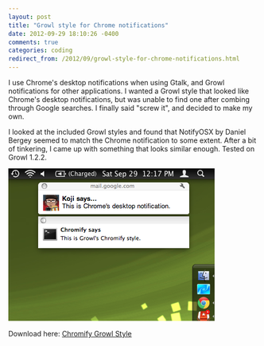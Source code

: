 ```yaml
---
layout: post
title: "Growl style for Chrome notifications"
date: 2012-09-29 18:10:26 -0400
comments: true
categories: coding
redirect_from: /2012/09/growl-style-for-chrome-notifications.html
---
```


I use Chrome's desktop notifications when using Gtalk, and Growl notifications for other applications. I wanted a Growl style that looked like Chrome's desktop notifications, but was unable to find one after combing through Google searches. I finally said "screw it", and decided to make my own.

<!--more-->

I looked at the included Growl styles and found that NotifyOSX by Daniel Bergey seemed to match the Chrome notification to some extent. After a bit of tinkering, I came up with something that looks similar enough. Tested on Growl 1.2.2.

![](/images/2012-09-29/01.png)

Download here: [Chromify Growl Style](http://www.techorganic.com/software/Chromify.zip)
